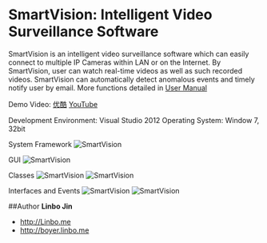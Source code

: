 SmartVision: Intelligent Video Surveillance Software
===========

SmartVision is an intelligent video surveillance software which can easily connect to multiple IP Cameras within LAN or on the Internet. By SmartVision, user can watch real-time videos as well as such recorded videos. SmartVision can automatically detect anomalous events and timely notify user by email. More functions detailed in [User Manual](https://github.com/linbojin/SmartVision/blob/master/Smart%20Vision%20V1.0/Smart%20Vision%20User%20Manual%20V1.0.pdf)

Demo Video: [优酷](http://v.youku.com/v_show/id_XNTc3ODE3NzA4.html) [YouTube](https://www.youtube.com/watch?v=KUE5DR8TGvI&feature=youtu.be)  

Development Environment: Visual Studio 2012
Operating System: Window 7, 32bit

System Framework
![SmartVision](https://raw.githubusercontent.com/linbojin/SmartVision/master/Smart%20Vision%20V1.0/doc/Framework.png)

GUI
![SmartVision](https://raw.githubusercontent.com/linbojin/SmartVision/master/Smart%20Vision%20V1.0/doc/Windows.png)

Classes
![SmartVision](https://raw.githubusercontent.com/linbojin/SmartVision/master/Smart%20Vision%20V1.0/doc/Classes.png)
![SmartVision](https://raw.githubusercontent.com/linbojin/SmartVision/master/Smart%20Vision%20V1.0/doc/Classlevels.png)

Interfaces and Events
![SmartVision](https://raw.githubusercontent.com/linbojin/SmartVision/master/Smart%20Vision%20V1.0/doc/Events.png)
![SmartVision](https://raw.githubusercontent.com/linbojin/SmartVision/master/Smart%20Vision%20V1.0/doc/VideoSource.png)

##Author
**Linbo Jin**

+ http://Linbo.me
+ http://boyer.linbo.me
